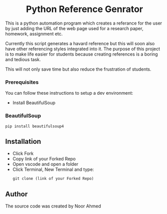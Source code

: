 <h1 align="center">
  Python Reference Genrator
</h1>

This is a python automation program which creates a referance for the user by just adding the URL of the web page used for a research paper, homework, assignment etc.

Currently this script generates a havard reference but this will soon also have other referencing styles integrated into it. The purpose of this project is to make life easier for students because creating references is a boring and tedious task.

This will not only save time but also reduce the frustration of students.

### Prerequisites

You can follow these instructions to setup a dev environment:

- Install BeautifulSoup

### BeautifulSoup

```
pip install beautifulsoup4
```


## Installation
- Click Fork
- Copy link of your Forked Repo
- Open vscode and open a folder
- Click Terminal, New Terminal and type:
    ```
    git clone (link of your Forked Repo)
    ```

## Author
The source code was created by Noor Ahmed
